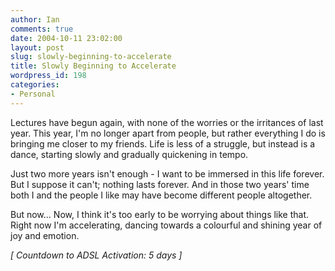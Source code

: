 ```yaml
---
author: Ian
comments: true
date: 2004-10-11 23:02:00
layout: post
slug: slowly-beginning-to-accelerate
title: Slowly Beginning to Accelerate
wordpress_id: 198
categories:
- Personal
---
```


Lectures have begun again, with none of the worries or the irritances of last year.  This year, I'm no longer apart from people, but rather everything I do is bringing me closer to my friends.  Life is less of a struggle, but instead is a dance, starting slowly and gradually quickening in tempo.  

Just two more years isn't enough - I want to be immersed in this life forever.  But I suppose it can't; nothing lasts forever.  And in those two years' time both I and the people I like may have become different people altogether.  

But now...  Now, I think it's too early to be worrying about things like that.  Right now I'm accelerating, dancing towards a colourful and shining year of joy and emotion.  

*[ Countdown to ADSL Activation: 5 days ]*
